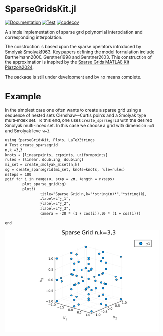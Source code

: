 # SparseGridsKit.jl
[![Documentation](https://github.com/benmkent/SparseGridsKit.jl/actions/workflows/documentation.yaml/badge.svg)](http://benmkent.github.io/SparseGridsKit.jl/)
[![Test](https://github.com/benmkent/SparseGridsKit.jl/actions/workflows/test.yaml/badge.svg)](https://github.com/benmkent/SparseGridsKit.jl/actions/workflows/test.yaml)
[![codecov](https://codecov.io/github/benmkent/SparseGridsKit.jl/graph/badge.svg?token=URGWM64U21)](https://codecov.io/github/benmkent/SparseGridsKit.jl)

A simple implementation of sparse grid polynomial interpolation and corresponding interpolation.

The construction is based upon the sparse operators introduced by Smolyak [Smolyak1963](@cite).
Key papers defining the model formulation include [Barthelmann2000](@cite), [Gerstner1998](@cite) and [Gerstner2003](@cite).
This construction of the approximation is inspired by the [Sparse Grids MATLAB Kit](https://sites.google.com/view/sparse-grids-kit) [Piazzola2024](@cite).

The package is still under development and by no means complete.

# Example
In the simplest case one often wants to create a sparse grid using a sequence of nested sets Clenshaw--Curtis points and a Smolyak type multi-index set.
To this end, one uses `create_sparsegrid` with the desired Smolyak multi-index set.
In this case we choose a grid with dimension `n=3` and Smolyak level `w=3`.
```
using SparseGridsKit, Plots, LaTeXStrings
# Test create_sparsegrid
n,k =3,3
knots = [linearpoints, ccpoints, uniformpoints]
rules = [linear, doubling, doubling]
mi_set = create_smolyak_miset(n,k)
sg = create_sparsegrid(mi_set, knots=knots, rule=rules)
nsteps = 100
@gif for i in range(0, stop = 2π, length = nsteps)
        plot_sparse_grid(sg)
        plot!(
                title="Sparse Grid n,k="*string(n)*","*string(k),
                xlabel=L"y_1",
                ylabel=L"y_2",
                zlabel=L"y_3",
                camera = (20 * (1 + cos(i)),10 * (1 + cos(i)))
                )
end
```
![Example Sparse Grid](ExampleGrid.gif)
